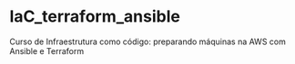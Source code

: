 # IaC_terraform_ansible
Curso de Infraestrutura como código: preparando máquinas na AWS com Ansible e Terraform
